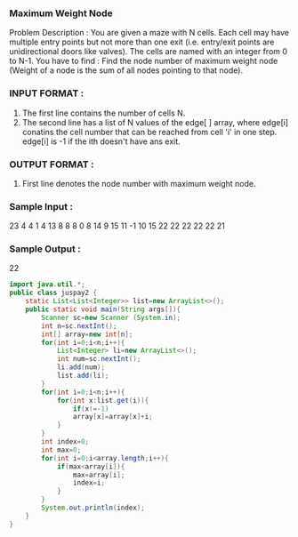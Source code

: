### Maximum Weight Node
Problem Description : You are given a maze with N cells. Each cell may have multiple entry points
but not more than one exit (i.e. entry/exit points are unidirectional doors like valves).
The cells are named with an integer from 0 to N-1.
You have to find : Find the node number of maximum weight node (Weight of a node is the sum of all
nodes pointing to that node).
### INPUT FORMAT :
1. The first line contains the number of cells N.
2. The second line has a list of N values of the edge[ ] array, where edge[i] conatins the cell
number that can be reached from cell 'i' in one step. edge[i] is -1 if the ith doesn't have ans
exit.
### OUTPUT FORMAT :
1. First line denotes the node number with maximum weight node.
### Sample Input :
23
4 4 1 4 13 8 8 8 0 8 14 9 15 11 -1 10 15 22 22 22 22 22 21
### Sample Output :
22
``` java
import java.util.*;
public class juspay2 {
    static List<List<Integer>> list=new ArrayList<>();
    public static void main(String args[]){
        Scanner sc=new Scanner (System.in);
        int n=sc.nextInt();
        int[] array=new int[n];
        for(int i=0;i<n;i++){
            List<Integer> li=new ArrayList<>();
            int num=sc.nextInt();
            li.add(num);
            list.add(li);
        }
        for(int i=0;i<n;i++){
            for(int x:list.get(i)){
                if(x!=-1)
                array[x]=array[x]+i;
            }
        }
        int index=0;
        int max=0;
        for(int i=0;i<array.length;i++){
            if(max<array[i]){
                max=array[i];
                index=i;
            }
        }
        System.out.println(index);
    }
}

``` 
